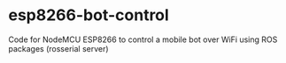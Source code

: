 # esp8266-bot-control
Code for NodeMCU ESP8266 to control a mobile bot over WiFi using ROS packages (rosserial server)
